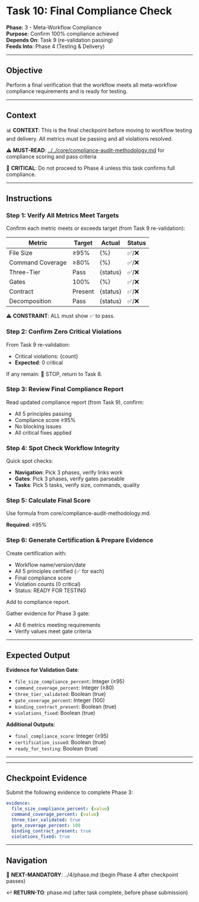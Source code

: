 # Task 10: Final Compliance Check

**Phase**: 3 - Meta-Workflow Compliance  
**Purpose**: Confirm 100% compliance achieved  
**Depends On**: Task 9 (re-validation passing)  
**Feeds Into**: Phase 4 (Testing & Delivery)

---

## Objective

Perform a final verification that the workflow meets all meta-workflow compliance requirements and is ready for testing.

---

## Context

📊 **CONTEXT**: This is the final checkpoint before moving to workflow testing and delivery. All metrics must be passing and all violations resolved.

⚠️ **MUST-READ**: [../../core/compliance-audit-methodology.md](../../core/compliance-audit-methodology.md) for compliance scoring and pass criteria

🚨 **CRITICAL**: Do not proceed to Phase 4 unless this task confirms full compliance.

---

## Instructions

### Step 1: Verify All Metrics Meet Targets

Confirm each metric meets or exceeds target (from Task 9 re-validation):

| Metric | Target | Actual | Status |
|--------|--------|--------|--------|
| File Size | ≥95% | {%} | ✅/❌ |
| Command Coverage | ≥80% | {%} | ✅/❌ |
| Three-Tier | Pass | {status} | ✅/❌ |
| Gates | 100% | {%} | ✅/❌ |
| Contract | Present | {status} | ✅/❌ |
| Decomposition | Pass | {status} | ✅/❌ |

⚠️ **CONSTRAINT**: ALL must show ✅ to pass.

### Step 2: Confirm Zero Critical Violations

From Task 9 re-validation:
- Critical violations: {count}
- **Expected**: 0 critical

If any remain: 🚨 STOP, return to Task 8.

### Step 3: Review Final Compliance Report

Read updated compliance report (from Task 9), confirm:
- All 5 principles passing
- Compliance score ≥95%
- No blocking issues
- All critical fixes applied

### Step 4: Spot Check Workflow Integrity

Quick spot checks:
- **Navigation**: Pick 3 phases, verify links work
- **Gates**: Pick 3 phases, verify gates parseable
- **Tasks**: Pick 5 tasks, verify size, commands, quality

### Step 5: Calculate Final Score

Use formula from core/compliance-audit-methodology.md.

**Required**: ≥95%

### Step 6: Generate Certification & Prepare Evidence

Create certification with:
- Workflow name/version/date
- All 5 principles certified (✅ for each)
- Final compliance score
- Violation counts (0 critical)
- Status: READY FOR TESTING

Add to compliance report.

Gather evidence for Phase 3 gate:
- All 6 metrics meeting requirements
- Verify values meet gate criteria

---

## Expected Output

**Evidence for Validation Gate**:
- `file_size_compliance_percent`: Integer (≥95)
- `command_coverage_percent`: Integer (≥80)
- `three_tier_validated`: Boolean (true)
- `gate_coverage_percent`: Integer (100)
- `binding_contract_present`: Boolean (true)
- `violations_fixed`: Boolean (true)

**Additional Outputs**:
- `final_compliance_score`: Integer (≥95)
- `certification_issued`: Boolean (true)
- `ready_for_testing`: Boolean (true)

---

---

## Checkpoint Evidence

Submit the following evidence to complete Phase 3:

```yaml
evidence:
  file_size_compliance_percent: {value}
  command_coverage_percent: {value}
  three_tier_validated: true
  gate_coverage_percent: 100
  binding_contract_present: true
  violations_fixed: true
```

---

## Navigation

🎯 **NEXT-MANDATORY**: ../4/phase.md (begin Phase 4 after checkpoint passes)

↩️ **RETURN-TO**: phase.md (after task complete, before phase submission)

